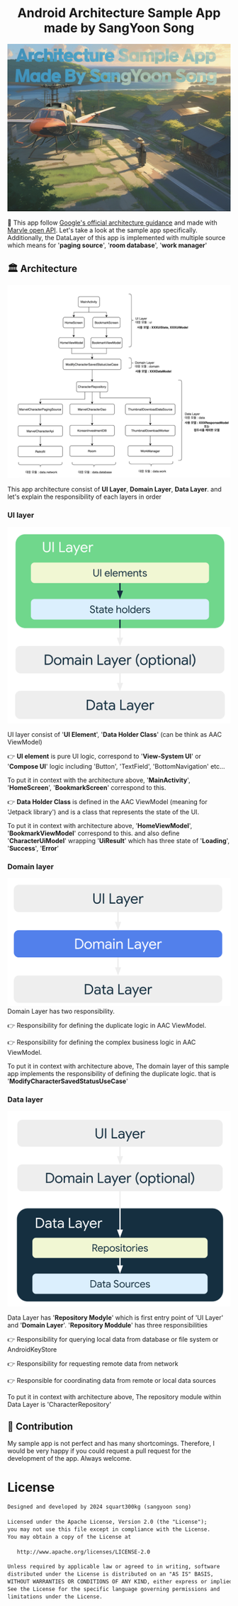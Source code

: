 <h1 align="center">Android Architecture Sample App made by SangYoon Song</h1>

<p align="center">  

![alt text](./readme-image/headerImage.png)

🌻 This app follow [Google's official architecture guidance](https://developer.android.com/topic/architecture) and made with [Marvle open API](https://developer.marvel.com/). Let's take a look at the sample app specifically. Additionally, the DataLayer of this app is implemented with multiple source which means for '**paging source**', '**room database**', '**work manager**'  

</p>

## 🏛️ Architecture
![alt text](./readme-image/architecture.png)

This app architecture consist of **UI Layer**, **Domain Layer**, **Data Layer**. and let's explain the responsibility of each layers in order

### UI layer

![alt text](./readme-image/UILayer.png)


UI layer consist of '**UI Element**', '**Data Holder Class**' (can be think as AAC ViewModel) 

👉 **UI element** is pure UI logic, correspond to '**View-System UI**' or '**Compose UI**' logic including 'Button', 'TextField', 'BottomNavigation' etc... 

To put it in context with the architecture above, '**MainActivity**', '**HomeScreen**', '**BookmarkScreen**' correspond to this.

👉 **Data Holder Class** is defined in the AAC ViewModel (meaning for 'Jetpack library') and is a class that represents the state of the UI.

To put it in context with architecture above, '**HomeViewModel**', '**BookmarkViewModel**' correspond to this. and also define '**CharacterUiModel**' wrapping '**UiResult**' which has three state of '**Loading**', '**Success**', '**Error**' 


### Domain layer
![alt text](./readme-image/DomainLayer.png)
Domain Layer has two responsibility. 

👉 Responsibility for defining the duplicate logic in AAC ViewModel.

👉 Responsibility for defining the complex business logic in AAC ViewModel.

To put it in context with architecture above, The domain layer of this sample app implements the responsibility of defining the duplicate logic. that is '**ModifyCharacterSavedStatusUseCase**'

### Data layer
![alt text](./readme-image/DataLayer.png)

Data Layer has '**Repository Modyle**' which is first entry point of 'UI Layer' and '**Domain Layer**'. '**Repository Moddule**' has three responsibilities 

👉 Responsibility for querying local data from database or file system or AndroidKeyStore

👉 Responsibility for requesting remote data from network

👉 Responsible for coordinating data from remote or local data sources

To put it in context with architecture above, The repository module within Data Layer is 'CharacterRepository'

## 🤝 Contribution
My sample app is not perfect and has many shortcomings. Therefore, I would be very happy if you could request a pull request for the development of the app. Always welcome.

# License
```xml
Designed and developed by 2024 squart300kg (sangyoon song)

Licensed under the Apache License, Version 2.0 (the "License");
you may not use this file except in compliance with the License.
You may obtain a copy of the License at

   http://www.apache.org/licenses/LICENSE-2.0

Unless required by applicable law or agreed to in writing, software
distributed under the License is distributed on an "AS IS" BASIS,
WITHOUT WARRANTIES OR CONDITIONS OF ANY KIND, either express or implied.
See the License for the specific language governing permissions and
limitations under the License.